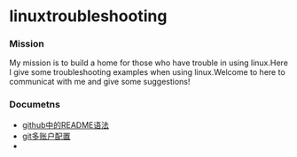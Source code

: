 # linuxtroubleshooting
### Mission
My mission is to build a home for those who have trouble in using linux.Here I give some troubleshooting examples when using linux.Welcome to here to communicat with me and give some suggestions!
### Documetns

* [github中的README语法](doc/github中的README.md语法.md)
* [git多账户配置](git多账户配置.md)
*
